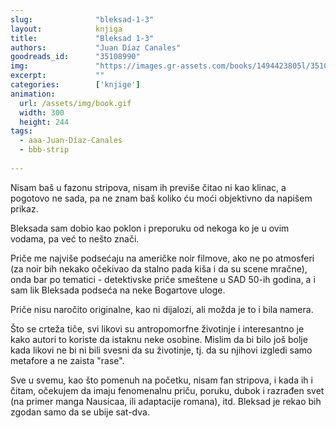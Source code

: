 ```yaml
---
slug:              "bleksad-1-3"
layout:            knjiga
title:             "Bleksad 1-3"
authors:           "Juan Díaz Canales"
goodreads_id:      "35108990"
img:               "https://images.gr-assets.com/books/1494423805l/35108990.jpg"
excerpt:           ""
categories:        ['knjige']
animation:
  url: /assets/img/book.gif
  width: 300
  height: 244
tags:
  - aaa-Juan-Díaz-Canales
  - bbb-strip
  
---
```


Nisam baš u fazonu stripova, nisam ih previše čitao ni kao klinac, a pogotovo ne sada, pa ne znam baš koliko ću moći 
objektivno da napišem prikaz.

Bleksada sam dobio kao poklon i preporuku od nekoga ko je u ovim vodama, pa već to nešto znači.

Priče me najviše podsećaju na američke noir filmove, ako ne po atmosferi (za noir bih nekako očekivao da stalno pada 
kiša i da su scene mračne), onda bar po tematici - detektivske priče smeštene u SAD 50-ih godina, a i sam lik Bleksada 
podseća na neke Bogartove uloge.

Priče nisu naročito originalne, kao ni dijalozi, ali možda je to i bila namera.

Što se crteža tiče, svi likovi su antropomorfne životinje i interesantno je kako autori to koriste da istaknu neke 
osobine. Mislim da bi bilo još bolje kada likovi ne bi ni bili svesni da su životinje, tj. da su njihovi izgledi samo 
metafore a ne zaista "rase".

Sve u svemu, kao što pomenuh na početku, nisam fan stripova, i kada ih i čitam, očekujem da imaju fenomenalnu priču, 
poruku, dubok i razrađen svet (na primer manga Nausicaa, ili adaptacije romana), itd. Bleksad je rekao bih zgodan samo 
da se ubije sat-dva.